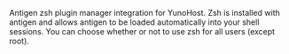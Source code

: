 Antigen zsh plugin manager integration for YunoHost.
Zsh is installed with antigen and allows antigen to be loaded automatically into your shell sessions.
You can choose whether or not to use zsh for all users (except root).